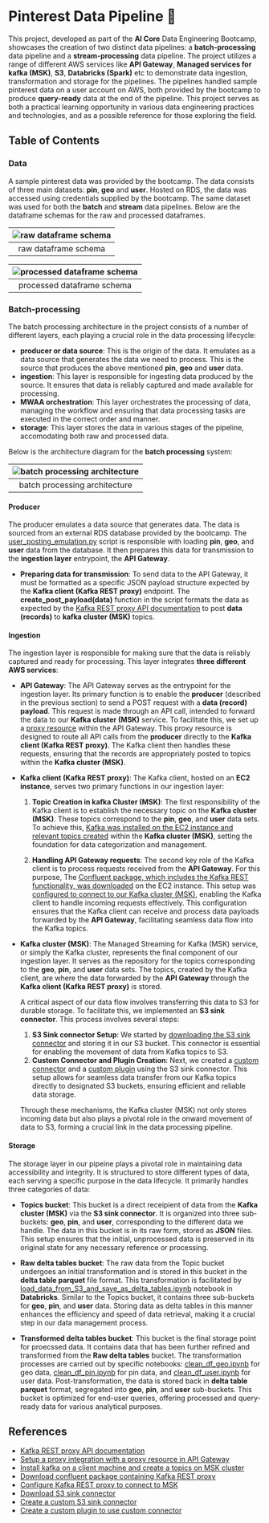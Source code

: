 # Pinterest Data Pipeline &#x1F4CC;

This project, developed as part of the **AI Core** Data Engineering Bootcamp, showcases the creation of two distinct data pipelines: a **batch-processing** data pipeline and a **stream-processing** data pipeline. The project utilizes a range of different AWS services like **API Gateway**, **Managed services for kafka (MSK)**, **S3**, **Databricks (Spark)** etc to demonstrate data ingestion, transformation and storage for the pipelines. The pipelines handled sample pinterest data on a user account on AWS, both provided by the bootcamp to produce **query-ready** data at the end of the pipeline. This project serves as both a practical learning opportunity in various data engineering practices and technologies, and as a possible reference for those exploring the field.

## Table of Contents

### Data

A sample pinterest data was provided by the bootcamp. The data consists of three main datasets: **pin**, **geo** and **user**. Hosted on RDS, the data was accessed using credentials supplied by the bootcamp. The same dataset was used for both the **batch** and **stream** data pipelines. Below are the dataframe schemas for the raw and processed dataframes.

| ![raw dataframe schema](/images/raw_df_schema.jpg) |
| :------------------------------------------------: |
| raw dataframe schema                               |

| ![processed dataframe schema](/images/processed_df_schema.jpg) |
| :------------------------------------------------: |
| processed dataframe schema                               |

### Batch-processing

The batch processing architecture in the project consists of a number of different layers, each playing a crucial role in the data processing lifecycle: 
* **producer or data source**: This is the origin of the data. It emulates as a data source that generates the data we need to process. This is the source that produces the above mentioned **pin**, **geo** and **user** data.
* **ingestion**: This layer is responsible for ingesting data produced by the source. It ensures that data is reliably captured and made available for processing.
* **MWAA orchestration**: This layer orchestrates the processing of data, managing the workflow and ensuring that data processing tasks are executed in the correct order and manner.
* **storage**: This layer stores the data in various stages of the pipeline, accomodating both raw and processed data.

Below is the architecture diagram for the **batch processing** system:

| ![batch processing architecture](/images/batch_processing_architecture.jpg) |
| :------------------------------------------------: |
| batch processing architecture                               |

#### Producer

The producer emulates a data source that generates data. The data is sourced from an external RDS database provided by the bootcamp. The [user_posting_emulation.py](batch_processing/user_posting_emulation.py) script is responsible with loading **pin**, **geo**, and **user** data from the database. It then prepares this data for transmission to the **ingestion layer** entrypoint, the **API Gateway**.

* **Preparing data for transmission**:
To send data to the API Gateway, it must be formatted as a specific JSON payload structure expected by the **Kafka client (Kafka REST proxy)** endpoint. The **create_post_payload(data)** function in the script formats the data as expected by the [Kafka REST proxy API documentation](https://docs.confluent.io/platform/current/kafka-rest/api.html) to post **data (records)** to **kafka cluster (MSK)** topics. 

#### Ingestion

The ingestion layer is responsible for making sure that the data is reliably captured and ready for processing. This layer integrates **three different AWS services**:

* **API Gateway**: 
The API Gateway serves as the entrypoint for the ingestion layer. Its primary function is to enable the **producer** (described in the previous section) to send a POST request with a **data (record) payload**. This request is made through an API call, intended to forward the data to our **Kafka cluster (MSK)** service.
To facilitate this, we set up a [proxy resource](https://docs.aws.amazon.com/apigateway/latest/developerguide/api-gateway-set-up-simple-proxy.html) within the API Gateway. This proxy resource is designed to route all API calls from the **producer** directly to the **Kafka client (Kafka REST proxy)**. The Kafka client then handles these requests, ensuring that the records are appropriately posted to topics within the **Kafka cluster (MSK)**. 

* **Kafka client (Kafka REST proxy)**:
The Kafka client, hosted on an **EC2 instance**, serves two primary functions in our ingestion layer:

    1. **Topic Creation in kafka Cluster (MSK)**:
    The first responsibility of the Kafka client is to establish the necessary topic on the **Kafka cluster (MSK)**. These topics correspond to the **pin**, **geo**, and **user** data sets. To achieve this, [Kafka was installed on the EC2 instance and relevant topics created](https://docs.aws.amazon.com/msk/latest/developerguide/create-topic.html) within the **Kafka cluster (MSK)**, setting the foundation for data categorization and management.

    2. **Handling API Gateway requests**:
    The second key role of the Kafka client is to process requests received from the **API Gateway**. For this purpose, The [Confluent package, which includes the Kafka REST functionality, was downloaded](https://packages.confluent.io/archive/7.2/) on the EC2 instance. This setup was [configured to connect to our Kafka cluster (MSK)](https://swetavkamal.medium.com/how-to-call-aws-msk-managed-streaming-kafka-with-rest-api-5111c55d9bd9), enabling the Kafka client to handle incoming requests effectively. This configuration ensures that the Kafka client can receive and process data payloads forwarded by the **API Gateway**, facilitating seamless data flow into the Kafka topics.

* **Kafka cluster (MSK)**:
    The Managed Streaming for Kafka (MSK) service, or simply the Kafka cluster, represents the final component of our ingestion layer. It serves as the repository for the topics corresponding to the **geo**, **pin**, and **user** data sets. The topics, created by the Kafka client, are where the data forwarded by the **API Gateway** through the **Kafka client (Kafka REST proxy)** is stored.

    A critical aspect of our data flow involves transferring this data to S3 for durable storage. To facilitate this, we implemented an **S3 sink connector**. This process involves several steps:

    1. **S3 Sink connector Setup**:
    We started by [downloading the S3 sink connector](https://www.confluent.io/hub/confluentinc/kafka-connect-s3) and storing it in our S3 bucket. This connector is essential for enabling the movement of data from Kafka topics to S3.
    2. **Custom Connector and Plugin Creation**: Next, we created a [custom connector](https://docs.aws.amazon.com/msk/latest/developerguide/msk-connect-connectors.html) and a [custom plugin](https://docs.aws.amazon.com/msk/latest/developerguide/mkc-create-plugin.html) using the S3 sink connector. This setup allows for seamless data transfer from our Kafka topics directly to designated S3 buckets, ensuring efficient and reliable data storage.

    Through these mechanisms, the Kafka cluster (MSK) not only stores incoming data but also plays a pivotal role in the onward movement of data to S3, forming a crucial link in the data processing pipeline.

#### Storage
The storage layer in our pipeine plays a pivotal role in maintaining data accessibility and integrity. It is structured to store different types of data, each serving a specific purpose in the data lifecycle. It primarily handles three categories of data: 

* **Topics bucket**:
This bucket is a direct receipient of data from the **Kafka cluster (MSK)** via the **S3 sink connector**. It is organized into three sub-buckets: **geo**, **pin**, and **user**, corresponding to the different data we handle. The data in this bucket is in its raw form, stored as **JSON** files. This setup ensures that the initial, unprocessed data is preserved in its original state for any necessary reference or processing.

* **Raw delta tables bucket**:
The raw data from the Topic bucket undergoes an initial transformation and is stored in this bucket in the **delta table parquet** file format. This transformation is facilitated by [load_data_from_S3_and_save_as_delta_tables.ipynb](/batch_processing/databricks_transformation_notebooks/load_data_from_S3_and_save_as_delta_tables.ipynb) notebook in **Databricks**. Similar to the Topics bucket, it contains three sub-buckets for **geo**, **pin**, and **user** data. Storing data as delta tables in this manner enhances the efficiency and speed of data retrieval, making it a crucial step in our data management process.

* **Transformed delta tables bucket**:
This bucket is the final storage point for proecssed data. It contains data that has been further refined and transformed from the **Raw delta tables** bucket. The transformation processes are carried out by specific notebooks: [clean_df_geo.ipynb](/batch_processing/databricks_transformation_notebooks/clean_df_pin.ipynb) for geo data, [clean_df_pin.ipynb](/batch_processing/databricks_transformation_notebooks/clean_df_pin.ipynb) for pin data, and [clean_df_user.ipynb](/batch_processing/databricks_transformation_notebooks/clean_df_user.ipynb) for user data. Post-transformation, the data is stored back in **delta table parquet** format, segregated into **geo**, **pin**, and **user** sub-buckets. This bucket is optimized for end-user queries, offering processed and query-ready data for various analytical purposes.

## References
* [Kafka REST proxy API documentation](https://docs.confluent.io/platform/current/kafka-rest/api.html)
* [Setup a proxy integration with a proxy resource in API Gateway](https://docs.aws.amazon.com/apigateway/latest/developerguide/api-gateway-set-up-simple-proxy.html)
* [Install kafka on a client machine and create a topics on MSK cluster](https://docs.aws.amazon.com/msk/latest/developerguide/create-topic.html)
* [Download confluent package containing Kafka REST proxy](https://packages.confluent.io/archive/7.2/)
* [Configure Kafka REST proxy to connect to MSK](https://swetavkamal.medium.com/how-to-call-aws-msk-managed-streaming-kafka-with-rest-api-5111c55d9bd9)
* [Download S3 sink connector](https://www.confluent.io/hub/confluentinc/kafka-connect-s3)
* [Create a custom S3 sink connector](https://docs.aws.amazon.com/msk/latest/developerguide/msk-connect-connectors.html)
* [Create a custom plugin to use custom connector](https://docs.aws.amazon.com/msk/latest/developerguide/mkc-create-plugin.html)